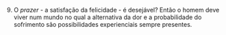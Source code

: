 9. O *prazer* - a satisfação da felicidade - é desejável? Então o homem deve viver num mundo no qual a alternativa da dor e a probabilidade do sofrimento são possibilidades experienciais sempre presentes.